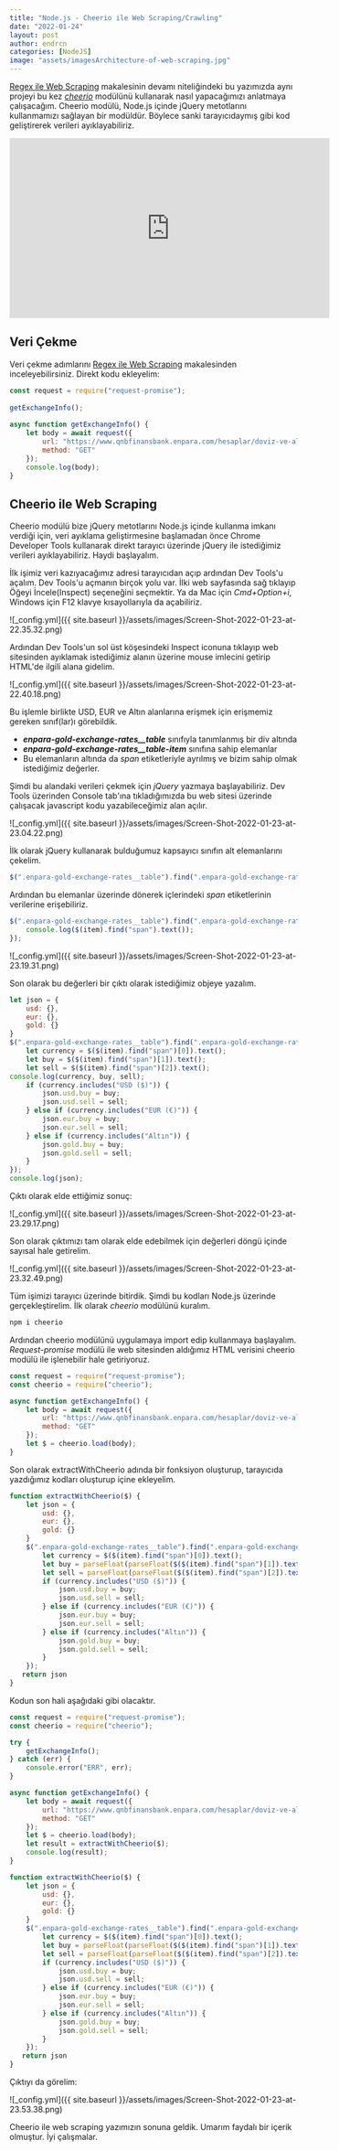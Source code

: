 ```yaml
---
title: "Node.js - Cheerio ile Web Scraping/Crawling"
date: "2022-01-24"
layout: post
author: endrcn
categories: [NodeJS]
image: "assets/imagesArchitecture-of-web-scraping.jpg"
---
```


[Regex ile Web Scraping](https://endrcn.dev/nodejs-web-scraping-with-regex/) makalesinin devamı niteliğindeki bu yazımızda aynı projeyi bu kez _[cheerio](https://github.com/cheeriojs/cheerio)_ modülünü kullanarak nasıl yapacağımızı anlatmaya çalışacağım. Cheerio modülü, Node.js içinde jQuery metotlarını kullanmamızı sağlayan bir modüldür. Böylece sanki tarayıcıdaymış gibi kod geliştirerek verileri ayıklayabiliriz.

<iframe width="560" height="315" src="https://www.youtube.com/embed/fjI1Tfz3bRk" title="YouTube video player" frameborder="0" allow="accelerometer; autoplay; clipboard-write; encrypted-media; gyroscope; picture-in-picture; web-share" allowfullscreen></iframe>

## Veri Çekme

Veri çekme adımlarını [Regex ile Web Scraping](https://endrcn.dev/nodejs-web-scraping-with-regex/#Veri_Cekme) makalesinden inceleyebilirsiniz. Direkt kodu ekleyelim:

```javascript
const request = require("request-promise");
 
getExchangeInfo();
 
async function getExchangeInfo() {
    let body = await request({
        url: "https://www.qnbfinansbank.enpara.com/hesaplar/doviz-ve-altin-kurlari",
        method: "GET"
    });
    console.log(body);
}
```

## Cheerio ile Web Scraping

Cheerio modülü bize jQuery metotlarını Node.js içinde kullanma imkanı verdiği için, veri ayıklama geliştirmesine başlamadan önce Chrome Developer Tools kullanarak direkt tarayıcı üzerinde jQuery ile istediğimiz verileri ayıklayabiliriz. Haydi başlayalım.

İlk işimiz veri kazıyacağımız adresi tarayıcıdan açıp ardından Dev Tools'u açalım. Dev Tools'u açmanın birçok yolu var. İlki web sayfasında sağ tıklayıp Öğeyi İncele(Inspect) seçeneğini seçmektir. Ya da Mac için _Cmd+Option+i_, Windows için F12 klavye kısayollarıyla da açabiliriz.

![_config.yml]({{ site.baseurl }}/assets/images/Screen-Shot-2022-01-23-at-22.35.32.png)

Ardından Dev Tools'un sol üst köşesindeki Inspect iconuna tıklayıp web sitesinden ayıklamak istediğimiz alanın üzerine mouse imlecini getirip HTML'de ilgili alana gidelim.

![_config.yml]({{ site.baseurl }}/assets/images/Screen-Shot-2022-01-23-at-22.40.18.png)

Bu işlemle birlikte USD, EUR ve Altın alanlarına erişmek için erişmemiz gereken sınıf(lar)ı görebildik.

- **_enpara-gold-exchange-rates__table_** sınıfıyla tanımlanmış bir div altında
- **_enpara-gold-exchange-rates__table-item_** sınıfına sahip elemanlar
- Bu elemanların altında da _span_ etiketleriyle ayrılmış ve bizim sahip olmak istediğimiz değerler.

Şimdi bu alandaki verileri çekmek için _jQuery_ yazmaya başlayabiliriz. Dev Tools üzerinden Console tab'ına tıkladığımızda bu web sitesi üzerinde çalışacak javascript kodu yazabileceğimiz alan açılır.

![_config.yml]({{ site.baseurl }}/assets/images/Screen-Shot-2022-01-23-at-23.04.22.png)

İlk olarak jQuery kullanarak bulduğumuz kapsayıcı sınıfın alt elemanlarını çekelim.

```javascript
$(".enpara-gold-exchange-rates__table").find(".enpara-gold-exchange-rates__table-item");
```

Ardından bu elemanlar üzerinde dönerek içlerindeki _span_ etiketlerinin verilerine erişebiliriz.

```javascript
$(".enpara-gold-exchange-rates__table").find(".enpara-gold-exchange-rates__table-item").each((index, item) => {
    console.log($(item).find("span").text());
});
```

![_config.yml]({{ site.baseurl }}/assets/images/Screen-Shot-2022-01-23-at-23.19.31.png)

Son olarak bu değerleri bir çıktı olarak istediğimiz objeye yazalım.

```javascript
let json = {
    usd: {},
    eur: {},
    gold: {}
}
$(".enpara-gold-exchange-rates__table").find(".enpara-gold-exchange-rates__table-item").each((index, item) => {
    let currency = $($(item).find("span")[0]).text();
    let buy = $($(item).find("span")[1]).text();
    let sell = $($(item).find("span")[2]).text();
console.log(currency, buy, sell);
    if (currency.includes("USD ($)")) {
        json.usd.buy = buy;
        json.usd.sell = sell;
    } else if (currency.includes("EUR (€)")) {
        json.eur.buy = buy;
        json.eur.sell = sell;
    } else if (currency.includes("Altın")) {
        json.gold.buy = buy;
        json.gold.sell = sell;
    }
});
console.log(json);
```

Çıktı olarak elde ettiğimiz sonuç:

![_config.yml]({{ site.baseurl }}/assets/images/Screen-Shot-2022-01-23-at-23.29.17.png)

Son olarak çıktımızı tam olarak elde edebilmek için değerleri döngü içinde sayısal hale getirelim.

![_config.yml]({{ site.baseurl }}/assets/images/Screen-Shot-2022-01-23-at-23.32.49.png)

Tüm işimizi tarayıcı üzerinde bitirdik. Şimdi bu kodları Node.js üzerinde gerçekleştirelim. İlk olarak _cheerio_ modülünü kuralım.

```javascript
npm i cheerio
```

Ardından cheerio modülünü uygulamaya import edip kullanmaya başlayalım. _Request-promise_ modülü ile web sitesinden aldığımız HTML verisini cheerio modülü ile işlenebilir hale getiriyoruz.

```javascript
const request = require("request-promise");
const cheerio = require("cheerio");

async function getExchangeInfo() {
    let body = await request({
        url: "https://www.qnbfinansbank.enpara.com/hesaplar/doviz-ve-altin-kurlari",
        method: "GET"
    });
    let $ = cheerio.load(body);
}
```

Son olarak extractWithCheerio adında bir fonksiyon oluşturup, tarayıcıda yazdığımız kodları oluşturup içine ekleyelim.

```javascript
function extractWithCheerio($) {
    let json = {
        usd: {},
        eur: {},
        gold: {}
    }
    $(".enpara-gold-exchange-rates__table").find(".enpara-gold-exchange-rates__table-item").each((index, item) => {
        let currency = $($(item).find("span")[0]).text();
        let buy = parseFloat(parseFloat($($(item).find("span")[1]).text().replace(",", ".")).toFixed(3));
        let sell = parseFloat(parseFloat($($(item).find("span")[2]).text().replace(",", ".")).toFixed(3));
        if (currency.includes("USD ($)")) {
            json.usd.buy = buy;
            json.usd.sell = sell;
        } else if (currency.includes("EUR (€)")) {
            json.eur.buy = buy;
            json.eur.sell = sell;
        } else if (currency.includes("Altın")) {
            json.gold.buy = buy;
            json.gold.sell = sell;
        }
    });
   return json
}
```

Kodun son hali aşağıdaki gibi olacaktır.

```javascript
const request = require("request-promise");
const cheerio = require("cheerio");

try {
    getExchangeInfo();
} catch (err) {
    console.error("ERR", err);
}

async function getExchangeInfo() {
    let body = await request({
        url: "https://www.qnbfinansbank.enpara.com/hesaplar/doviz-ve-altin-kurlari",
        method: "GET"
    });
    let $ = cheerio.load(body);
    let result = extractWithCheerio($);
    console.log(result);
}

function extractWithCheerio($) {
    let json = {
        usd: {},
        eur: {},
        gold: {}
    }
    $(".enpara-gold-exchange-rates__table").find(".enpara-gold-exchange-rates__table-item").each((index, item) => {
        let currency = $($(item).find("span")[0]).text();
        let buy = parseFloat(parseFloat($($(item).find("span")[1]).text().replace(",", ".")).toFixed(3));
        let sell = parseFloat(parseFloat($($(item).find("span")[2]).text().replace(",", ".")).toFixed(3));
        if (currency.includes("USD ($)")) {
            json.usd.buy = buy;
            json.usd.sell = sell;
        } else if (currency.includes("EUR (€)")) {
            json.eur.buy = buy;
            json.eur.sell = sell;
        } else if (currency.includes("Altın")) {
            json.gold.buy = buy;
            json.gold.sell = sell;
        }
    });
   return json
}
```

Çıktıyı da görelim:

![_config.yml]({{ site.baseurl }}/assets/images/Screen-Shot-2022-01-23-at-23.53.38.png)

Cheerio ile web scraping yazımızın sonuna geldik. Umarım faydalı bir içerik olmuştur. İyi çalışmalar.
